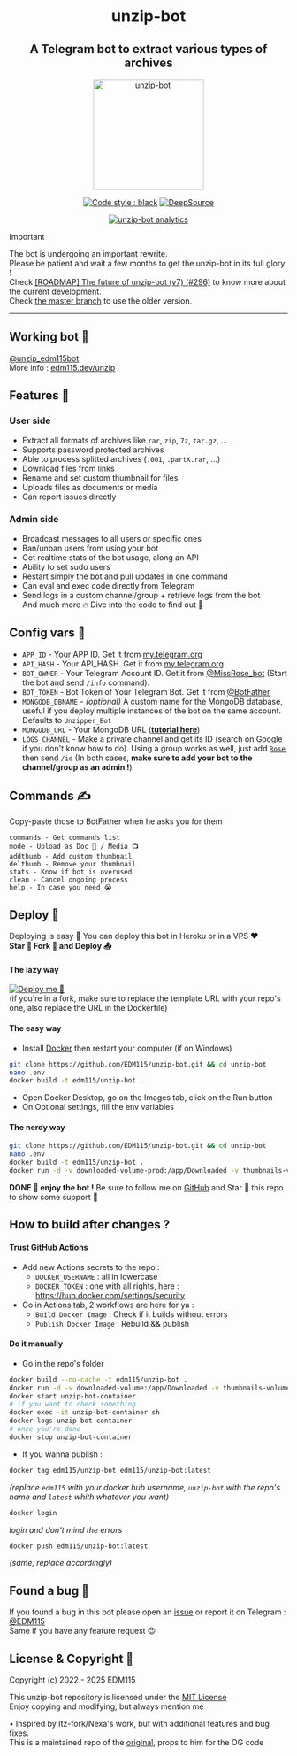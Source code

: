 <div align="center">

# unzip-bot
## A Telegram bot to extract various types of archives

<img src="https://telegra.ph/file/d4ba24682e030fc58613f.jpg" alt="unzip-bot" width="200" height="200">

[![Code style : black](https://img.shields.io/badge/code%20style-black-000000.svg)](https://github.com/psf/black) [![DeepSource](https://app.deepsource.com/gh/EDM115/unzip-bot.svg/?label=active+issues&show_trend=true&token=17SfwVx77dbrFlixtGdQsQNh)](https://app.deepsource.com/gh/EDM115/unzip-bot/?ref=repository-badge)

[![unzip-bot analytics](https://repobeats.axiom.co/api/embed/5c857b55b42dd8235388093858b74341f6c679ac.svg)](https://github.com/EDM115/unzip-bot/pulse)

</div>

> [!IMPORTANT]  
> The bot is undergoing an important rewrite.  
> Please be patient and wait a few months to get the unzip-bot in its full glory !  
> Check [[ROADMAP] The future of unzip-bot (v7) (#296)](https://github.com/EDM115/unzip-bot/issues/296) to know more about the current development.  
> Check [the master branch](https://github.com/EDM115/unzip-bot/tree/master) to use the older version.

---

## Working bot :smiling_face_with_three_hearts:
[@unzip_edm115bot](https://t.me/unzip_edm115bot)  
More info : [edm115.dev/unzip](https://edm115.dev/unzip)

## Features :eyes:
### User side
- Extract all formats of archives like `rar`, `zip`, `7z`, `tar.gz`, …
- Supports password protected archives
- Able to process splitted archives (`.001`, `.partX.rar`, …)
- Download files from links
- Rename and set custom thumbnail for files
- Uploads files as documents or media
- Can report issues directly

### Admin side
- Broadcast messages to all users or specific ones
- Ban/unban users from using your bot
- Get realtime stats of the bot usage, along an API
- Ability to set sudo users
- Restart simply the bot and pull updates in one command
- Can eval and exec code directly from Telegram
- Send logs in a custom channel/group + retrieve logs from the bot  
And much more :fire: Dive into the code to find out :hand_over_mouth:

## Config vars :book:
- `APP_ID` - Your APP ID. Get it from [my.telegram.org](https://my.telegram.org)
- `API_HASH` - Your API_HASH. Get it from [my.telegram.org](https://my.telegram.org)
- `BOT_OWNER` - Your Telegram Account ID. Get it from [@MissRose_bot](https://t.me/MissRose_bot) (Start the bot and send `/info` command).
- `BOT_TOKEN` - Bot Token of Your Telegram Bot. Get it from [@BotFather](https://t.me/BotFather)
- `MONGODB_DBNAME` - *(optional)* A custom name for the MongoDB database, useful if you deploy multiple instances of the bot on the same account. Defaults to `Unzipper_Bot`
- `MONGODB_URL` - Your MongoDB URL ([**tutorial here**](CreateMongoDB.md))
- `LOGS_CHANNEL` - Make a private channel and get its ID (search on Google if you don't know how to do). Using a group works as well, just add [`Rose`](https://t.me/MissRose_bot?startgroup=startbot), then send `/id` (In both cases, **make sure to add your bot to the channel/group as an admin !**)

## Commands :writing_hand:
Copy-paste those to BotFather when he asks you for them
```text
commands - Get commands list
mode - Upload as Doc 📄 / Media 📺
addthumb - Add custom thumbnail
delthumb - Remove your thumbnail
stats - Know if bot is overused
clean - Cancel ongoing process
help - In case you need 😭
```

## Deploy :construction:
Deploying is easy :smiling_face_with_three_hearts: You can deploy this bot in Heroku or in a VPS :heart:  
**Star :star2: Fork :fork_and_knife: and Deploy :outbox_tray:**

#### The lazy way
[![Deploy me :pleading_face:](https://www.herokucdn.com/deploy/button.svg)](https://www.heroku.com/deploy?template=https://github.com/EDM115/unzip-bot/tree/v7)  
(if you're in a fork, make sure to replace the template URL with your repo's one, also replace the URL in the Dockerfile)

#### The easy way
- Install [Docker](https://www.docker.com/) then restart your computer (if on Windows)
```bash
git clone https://github.com/EDM115/unzip-bot.git && cd unzip-bot
nano .env
docker build -t edm115/unzip-bot .
```
- Open Docker Desktop, go on the Images tab, click on the Run button
- On Optional settings, fill the env variables

#### The nerdy way
```bash
git clone https://github.com/EDM115/unzip-bot.git && cd unzip-bot
nano .env
docker build -t edm115/unzip-bot .
docker run -d -v downloaded-volume-prod:/app/Downloaded -v thumbnails-volume-prod:/app/Thumbnails --env-file ./.env --name unzipbot edm115/unzip-bot
```

**DONE :partying_face: enjoy the bot !** Be sure to follow me on [GitHub](https://github.com/EDM115) and Star :star2: this repo to show some support :pleading_face:

## How to build after changes ?
#### Trust GitHub Actions
- Add new Actions secrets to the repo :
  - `DOCKER_USERNAME` : all in lowercase
  - `DOCKER_TOKEN` : one with all rights, here : https://hub.docker.com/settings/security
- Go in Actions tab, 2 workflows are here for ya :
  - `Build Docker Image` : Check if it builds without errors
  - `Publish Docker Image` : Rebuild && publish

#### Do it manually
- Go in the repo's folder
```bash
docker build --no-cache -t edm115/unzip-bot .
docker run -d -v downloaded-volume:/app/Downloaded -v thumbnails-volume:/app/Thumbnails --env-file ./.env --network host --name unzip-bot-container edm115/unzip-bot
docker start unzip-bot-container
# if you want to check something
docker exec -it unzip-bot-container sh
docker logs unzip-bot-container
# once you're done
docker stop unzip-bot-container
```
- If you wanna publish :
```bash
docker tag edm115/unzip-bot edm115/unzip-bot:latest
```
*(replace `edm115` with your docker hub username, `unzip-bot` with the repo's name and `latest` whith whatever you want)*
```bash
docker login
```
*login and don't mind the errors*
```bash
docker push edm115/unzip-bot:latest
```
*(same, replace accordingly)*

## Found a bug :bug:
If you found a bug in this bot please open an [issue](https://github.com/EDM115/unzip-bot/issues) or report it on Telegram : [@EDM115](https://t.me/EDM115)  
Same if you have any feature request :wink:

## License & Copyright :cop:
Copyright (c) 2022 - 2025 EDM115  
  
This unzip-bot repository is licensed under the [MIT License](https://github.com/EDM115/unzip-bot/blob/master/LICENSE)  
Enjoy copying and modifying, but always mention me  
  
• Inspired by Itz-fork/Nexa's work, but with additional features and bug fixes.  
This is a maintained repo of the [original](https://github.com/Itz-fork/Unzipper-Bot), props to him for the OG code
